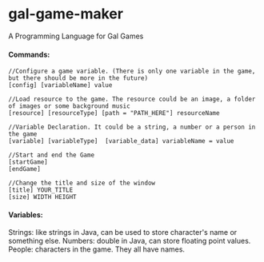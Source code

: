 # gal-game-maker
A Programming Language for Gal Games

#### Commands:
```
//Configure a game variable. (There is only one variable in the game, but there should be more in the future)
[config] [variableName] value 

//Load resource to the game. The resource could be an image, a folder of images or some background music
[resource] [resourceType] [path = "PATH_HERE"] resourceName

//Variable Declaration. It could be a string, a number or a person in the game
[variable] [variableType]  [variable_data] variableName = value

//Start and end the Game
[startGame]
[endGame]

//Change the title and size of the window
[title] YOUR_TITLE
[size] WIDTH HEIGHT

```

#### Variables:
Strings: like strings in Java, can be used to store character's name or something else.
Numbers: double in Java, can store floating point values.
People: characters in the game. They all have names.
